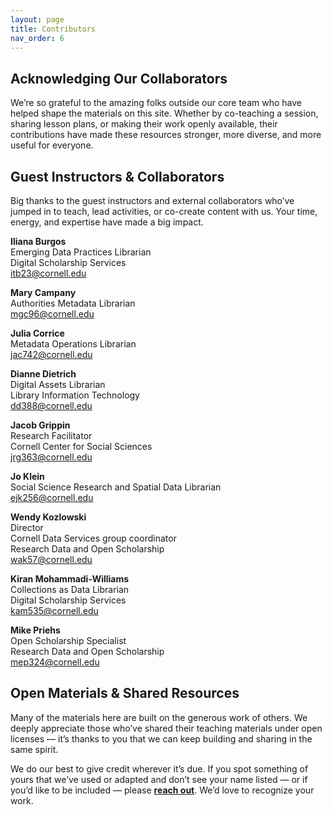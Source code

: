 ```yaml
---
layout: page
title: Contributors
nav_order: 6
---
```


## Acknowledging Our Collaborators

We’re so grateful to the amazing folks outside our core team who have helped shape the materials on this site. Whether by co-teaching a session, sharing lesson plans, or making their work openly available, their contributions have made these resources stronger, more diverse, and more useful for everyone.

## Guest Instructors & Collaborators <br>
Big thanks to the guest instructors and external collaborators who’ve jumped in to teach, lead activities, or co-create content with us. Your time, energy, and expertise have made a big impact.

**Iliana Burgos**\
Emerging Data Practices Librarian\
Digital Scholarship Services\
itb23@cornell.edu

**Mary Campany**\
Authorities Metadata Librarian\
mgc96@cornell.edu

**Julia Corrice**\
Metadata Operations Librarian\
jac742@cornell.edu

**Dianne Dietrich**\
Digital Assets Librarian\
Library Information Technology\
dd388@cornell.edu

**Jacob Grippin**\
Research Facilitator\
Cornell Center for Social Sciences\
jrg363@cornell.edu

**Jo Klein**\
Social Science Research and Spatial Data Librarian\
ejk256@cornell.edu

**Wendy Kozlowski**\
Director\
Cornell Data Services group coordinator\
Research Data and Open Scholarship\
wak57@cornell.edu

**Kiran Mohammadi-Williams**\
Collections as Data Librarian\
Digital Scholarship Services\
kam535@cornell.edu

**Mike Priehs**\
Open Scholarship Specialist\
Research Data and Open Scholarship\
mep324@cornell.edu



## Open Materials & Shared Resources <br>
Many of the materials here are built on the generous work of others. We deeply appreciate those who’ve shared their teaching materials under open licenses — it’s thanks to you that we can keep building and sharing in the same spirit.


We do our best to give credit wherever it’s due. If you spot something of yours that we’ve used or adapted and don’t see your name listed — or if you’d like to be included — please **[reach out](open-scholarship@cornell.edu)**. We’d love to recognize your work.